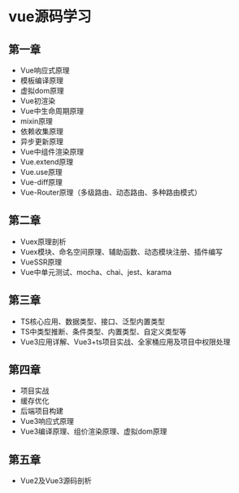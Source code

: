 # vue源码学习

## 第一章
* Vue响应式原理
* 模板编译原理
* 虚拟dom原理
* Vue初渲染
* Vue中生命周期原理
* mixin原理
* 依赖收集原理
* 异步更新原理
* Vue中组件渲染原理
* Vue.extend原理
* Vue.use原理
* Vue-diff原理
* Vue-Router原理（多级路由、动态路由、多种路由模式）

## 第二章
* Vuex原理剖析
* Vuex模块、命名空间原理、辅助函数、动态模块注册、插件编写
* VueSSR原理
* Vue中单元测试、mocha、chai、jest、karama

## 第三章
* TS核心应用、数据类型、接口、泛型内置类型
* TS中类型推断、条件类型、内置类型、自定义类型等
* Vue3应用详解、Vue3+ts项目实战、全家桶应用及项目中权限处理

## 第四章
* 项目实战
* 缓存优化
* 后端项目构建
* Vue3响应式原理
* Vue3编译原理、组价渲染原理、虚拟dom原理

## 第五章
* Vue2及Vue3源码剖析